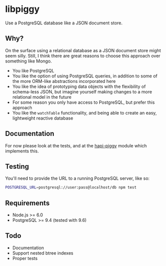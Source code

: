 # libpiggy
Use a PostgreSQL database like a JSON document store.

## Why?

On the surface using a relational database as a JSON document store might seem silly. Still, I think there are great reasons to choose this approach over something like Mongo.

* You like PostgreSQL
* You like the option of using PostgreSQL queries, in addition to some of the more ORM-like abstractions incorporated here
* You like the idea of prototyping data objects with the flexibility of schema-less JSON, but imagine yourself making changes to a more relational model in the future
* For some reason you only have access to PostgreSQL, but prefer this approach
* You like the `watchTable` functionality, and being able to create an easy, lightweight reactive database

## Documentation

For now please look at the tests, and at the [hapi-piggy](https://github.com/mshick/hapi-piggy) module which implements this.

## Testing

You'll need to provide the URL to a running PostgreSQL server, like so:

```sh
POSTGRESQL_URL=postgresql://user:pass@localhost/db npm test
```

## Requirements

* Node.js >= 6.0
* PostgreSQL >= 9.4 (tested with 9.6)

## Todo

* Documentation
* Support nested btree indexes
* Proper tests
